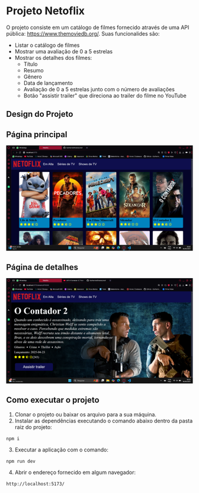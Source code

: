 # Projeto Netoflix

O projeto consiste em um catálogo de filmes fornecido através de uma API pública: https://www.themoviedb.org/.
Suas funcionalides são:
- Listar o catálogo  de filmes
- Mostrar uma avaliação de 0 a 5 estrelas
- Mostrar os detalhes dos filmes:
  - Título
  - Resumo
  - Gênero
  - Data de lançamento
  - Avaliação de 0 a 5 estrelas junto com o número de avaliações
  - Botão "assistir trailer" que direciona ao trailer do filme no YouTube

## Design do Projeto

## Página principal
![alt text](image-1.png)

## Página de detalhes 
![alt text](image-2.png)

## Como executar o projeto

1. Clonar o projeto ou baixar os arquivo para a sua máquina.
2. Instalar as dependências executando o comando abaixo dentro da pasta raiz do projeto:

```
npm i
```
3. Executar a aplicação com o comando: 

```
npm run dev
```
4. Abrir o endereço fornecido em algum navegador:
   
```
http://localhost:5173/ 
```